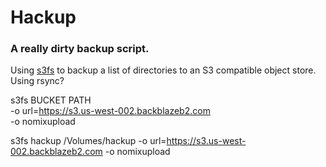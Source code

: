 # Hackup

### A really dirty backup script.
Using [s3fs](https://github.com/s3fs-fuse/s3fs-fuse) to backup a list of directories to an S3 compatible object store. Using rsync?

s3fs BUCKET PATH \
    -o url=https://s3.us-west-002.backblazeb2.com \
    -o nomixupload


s3fs hackup /Volumes/hackup -o url=https://s3.us-west-002.backblazeb2.com -o nomixupload
